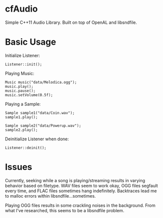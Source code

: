 cfAudio
=======

Simple C++11 Audio Library. Built on top of OpenAL and libsndfile.

Basic Usage
===========

Initialize Listener:

    Listener::init();

Playing Music:

    Music music("data/Melodica.ogg");
    music.play();
    music.pause();
    music.setVolume(0.5f);

Playing a Sample:

    Sample sample1("data/Coin.wav");
    sample1.play();

    Sample sample2("data/Powerup.wav");
    sample2.play();

Deinitialize Listener when done:

    Listener::deinit();


Issues
===========

Currently, seeking while a song is playing/streaming results in varying behavior based on filetype. WAV files seem to work okay, OGG files segfault every time, and FLAC files sometimes hang indefinitely. Backtraces lead me to malloc errors within libsndfile...sometimes.

Playing OGG files results in some crackling noises in the background. From what I've researched, this seems to be a libsndfile problem.
